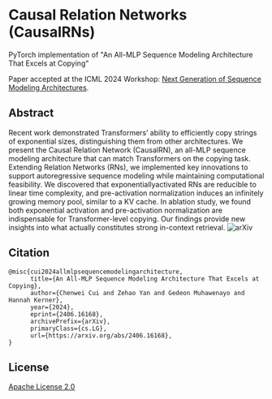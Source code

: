 # Causal Relation Networks (CausalRNs)

PyTorch implementation of "An All-MLP Sequence Modeling Architecture That Excels at Copying"

Paper accepted at the ICML 2024 Workshop: [Next Generation of Sequence Modeling Architectures](https://sites.google.com/view/ngsmworkshop).

## Abstract

Recent work demonstrated Transformers’ ability to efficiently copy strings of exponential sizes, distinguishing them from other architectures. We present the Causal Relation Network (CausalRN), an all-MLP sequence modeling architecture that can match Transformers on the copying task. Extending Relation Networks (RNs), we implemented key innovations to support autoregressive sequence modeling while maintaining computational feasibility. We discovered that exponentiallyactivated RNs are reducible to linear time complexity, and pre-activation normalization induces an infinitely growing memory pool, similar to a KV cache. In ablation study, we found both exponential activation and pre-activation normalization are indispensable for Transformer-level copying. Our findings provide new insights into what actually constitutes strong in-context retrieval. ![arXiv](https://img.shields.io/badge/arXiv-2406.16168-red)


## Citation

```
@misc{cui2024allmlpsequencemodelingarchitecture,
      title={An All-MLP Sequence Modeling Architecture That Excels at Copying}, 
      author={Chenwei Cui and Zehao Yan and Gedeon Muhawenayo and Hannah Kerner},
      year={2024},
      eprint={2406.16168},
      archivePrefix={arXiv},
      primaryClass={cs.LG},
      url={https://arxiv.org/abs/2406.16168}, 
}
```

## License
[Apache License 2.0](./LICENSE)
